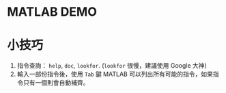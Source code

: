# MATLAB DEMO

# 小技巧

1. 指令查詢： `help`, `doc`, `lookfor`. (`lookfor` 很慢，建議使用 Google 大神) 
2. 輸入一部份指令後，使用 `Tab` 鍵 MATLAB 可以列出所有可能的指令，如果指令只有一個則會自動補齊。